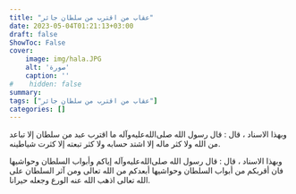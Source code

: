 ```yaml
---
title: "عقاب من اقترب من سلطان جائر"
date: 2023-05-04T01:21:13+03:00
draft: false
ShowToc: False
cover:
    image: img/hala.JPG
    alt: 'صورة'
    caption: ''
#    hidden: false
summary: 
tags: ["عقاب من اقترب من سلطان جائر"]
categories: []
---
```

وبهذا الاسناد ، قال : قال رسول الله صلى‌الله‌عليه‌وآله ما اقترب عبد من
سلطان إلا تباعد من الله ولا كثر ماله إلا اشتد حسابه ولا كثر تبعته إلا
كثرت شياطينه.

وبهذا الاسناد ، قال : قال رسول الله صلى‌الله‌عليه‌وآله إياكم وأبواب السلطان
وحواشيها فان أقربكم من أبواب السلطان وحواشيها أبعدكم من الله تعالى
ومن آثر السلطان على الله تعالى اذهب الله عنه الورع وجعله حيرانا.

